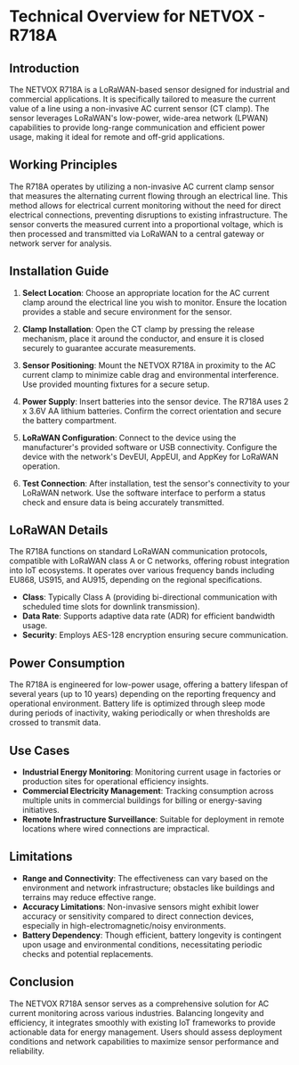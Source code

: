 # Technical Overview for NETVOX - R718A

## Introduction
The NETVOX R718A is a LoRaWAN-based sensor designed for industrial and commercial applications. It is specifically tailored to measure the current value of a line using a non-invasive AC current sensor (CT clamp). The sensor leverages LoRaWAN's low-power, wide-area network (LPWAN) capabilities to provide long-range communication and efficient power usage, making it ideal for remote and off-grid applications.

## Working Principles
The R718A operates by utilizing a non-invasive AC current clamp sensor that measures the alternating current flowing through an electrical line. This method allows for electrical current monitoring without the need for direct electrical connections, preventing disruptions to existing infrastructure. The sensor converts the measured current into a proportional voltage, which is then processed and transmitted via LoRaWAN to a central gateway or network server for analysis. 

## Installation Guide
1. **Select Location**: Choose an appropriate location for the AC current clamp around the electrical line you wish to monitor. Ensure the location provides a stable and secure environment for the sensor.
   
2. **Clamp Installation**: Open the CT clamp by pressing the release mechanism, place it around the conductor, and ensure it is closed securely to guarantee accurate measurements.

3. **Sensor Positioning**: Mount the NETVOX R718A in proximity to the AC current clamp to minimize cable drag and environmental interference. Use provided mounting fixtures for a secure setup.

4. **Power Supply**: Insert batteries into the sensor device. The R718A uses 2 x 3.6V AA lithium batteries. Confirm the correct orientation and secure the battery compartment.

5. **LoRaWAN Configuration**: Connect to the device using the manufacturer's provided software or USB connectivity. Configure the device with the network's DevEUI, AppEUI, and AppKey for LoRaWAN operation.

6. **Test Connection**: After installation, test the sensor's connectivity to your LoRaWAN network. Use the software interface to perform a status check and ensure data is being accurately transmitted.

## LoRaWAN Details
The R718A functions on standard LoRaWAN communication protocols, compatible with LoRaWAN class A or C networks, offering robust integration into IoT ecosystems. It operates over various frequency bands including EU868, US915, and AU915, depending on the regional specifications.

- **Class**: Typically Class A (providing bi-directional communication with scheduled time slots for downlink transmission).
- **Data Rate**: Supports adaptive data rate (ADR) for efficient bandwidth usage.
- **Security**: Employs AES-128 encryption ensuring secure communication.

## Power Consumption
The R718A is engineered for low-power usage, offering a battery lifespan of several years (up to 10 years) depending on the reporting frequency and operational environment. Battery life is optimized through sleep mode during periods of inactivity, waking periodically or when thresholds are crossed to transmit data.

## Use Cases
- **Industrial Energy Monitoring**: Monitoring current usage in factories or production sites for operational efficiency insights.
- **Commercial Electricity Management**: Tracking consumption across multiple units in commercial buildings for billing or energy-saving initiatives.
- **Remote Infrastructure Surveillance**: Suitable for deployment in remote locations where wired connections are impractical.

## Limitations
- **Range and Connectivity**: The effectiveness can vary based on the environment and network infrastructure; obstacles like buildings and terrains may reduce effective range.
- **Accuracy Limitations**: Non-invasive sensors might exhibit lower accuracy or sensitivity compared to direct connection devices, especially in high-electromagnetic/noisy environments.
- **Battery Dependency**: Though efficient, battery longevity is contingent upon usage and environmental conditions, necessitating periodic checks and potential replacements.

## Conclusion
The NETVOX R718A sensor serves as a comprehensive solution for AC current monitoring across various industries. Balancing longevity and efficiency, it integrates smoothly with existing IoT frameworks to provide actionable data for energy management. Users should assess deployment conditions and network capabilities to maximize sensor performance and reliability.